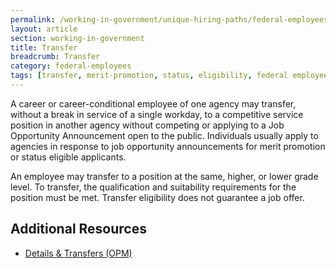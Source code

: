```yaml
---
permalink: /working-in-government/unique-hiring-paths/federal-employees/transfer/
layout: article
section: working-in-government
title: Transfer
breadcrumb: Transfer
category: federal-employees
tags: [transfer, merit-promotion, status, eligibility, federal employees]
---
```


A career or career-conditional employee of one agency may transfer, without a break in service of a single workday, to a competitive service position in another agency without competing or applying to a Job Opportunity Announcement open to the public. Individuals usually apply to agencies in response to job opportunity announcements for merit promotion or status eligible applicants.

An employee may transfer to a position at the same, higher, or lower grade level. To transfer, the qualification and suitability requirements for the position must be met. Transfer eligibility does not guarantee a job offer.

## Additional Resources

* [Details & Transfers (OPM)](https://www.opm.gov/policy-data-oversight/hiring-information/details-transfers/)
